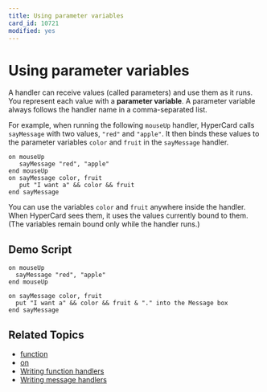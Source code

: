 ```yaml
---
title: Using parameter variables
card_id: 10721
modified: yes
---
```


# Using parameter variables

A handler can receive values (called parameters) and use them as it runs. You represent each value with a <b>parameter variable</b>. A parameter variable always follows the handler name in a comma-separated list.

For example, when running the following `mouseUp` handler, HyperCard calls `sayMessage` with two values, `"red"` and `"apple"`. It then binds these values to the parameter variables `color` and `fruit` in the `sayMessage` handler.

```
on mouseUp
   sayMessage "red", "apple"
end mouseUp
on sayMessage color, fruit
   put "I want a" && color && fruit
end sayMessage
```

You can use the variables `color` and `fruit` anywhere inside the handler. When HyperCard sees them, it uses the values currently bound to them. (The variables remain bound only while the handler runs.)

## Demo Script

```
on mouseUp
  sayMessage "red", "apple"
end mouseUp

on sayMessage color, fruit
  put "I want a" && color && fruit & "." into the Message box
end sayMessage
```

## Related Topics

* [function](/HyperTalkReference/keywords/function)
* [on](/HyperTalkReference/keywords/on)
* [Writing function handlers](/HyperTalkReference/hypertalkbasics/Writing-function-handlers)
* [Writing message handlers](/HyperTalkReference/hypertalkbasics/Writing-message-handlers)
